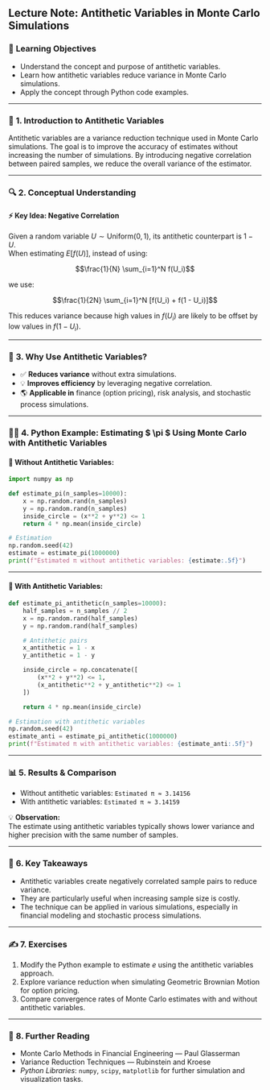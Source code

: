 ## Lecture Note: Antithetic Variables in Monte Carlo Simulations

### 🎯 **Learning Objectives**
- Understand the concept and purpose of antithetic variables.
- Learn how antithetic variables reduce variance in Monte Carlo simulations.
- Apply the concept through Python code examples.

---

### 📖 **1. Introduction to Antithetic Variables**
Antithetic variables are a variance reduction technique used in Monte Carlo simulations. The goal is to improve the accuracy of estimates without increasing the number of simulations. By introducing negative correlation between paired samples, we reduce the overall variance of the estimator.

---

### 🔍 **2. Conceptual Understanding**

#### ⚡ **Key Idea: Negative Correlation**
Given a random variable $U \sim \text{Uniform}(0, 1)$, its antithetic counterpart is $1 - U$.  
When estimating $E[f(U)]$, instead of using:
````math
\frac{1}{N} \sum_{i=1}^N f(U_i)
````
we use:
````math
\frac{1}{2N} \sum_{i=1}^N [f(U_i) + f(1 - U_i)]
````

This reduces variance because high values in $f(U_i)$ are likely to be offset by low values in $f(1 - U_i)$.

---

### 🚀 **3. Why Use Antithetic Variables?**
- ✅ **Reduces variance** without extra simulations.
- 💡 **Improves efficiency** by leveraging negative correlation.
- 🌎 **Applicable in** finance (option pricing), risk analysis, and stochastic process simulations.

---

### 🧑‍💻 **4. Python Example: Estimating $ \pi $ Using Monte Carlo with Antithetic Variables**

#### **💬 Without Antithetic Variables:**
```python
import numpy as np

def estimate_pi(n_samples=10000):
    x = np.random.rand(n_samples)
    y = np.random.rand(n_samples)
    inside_circle = (x**2 + y**2) <= 1
    return 4 * np.mean(inside_circle)

# Estimation
np.random.seed(42)
estimate = estimate_pi(1000000)
print(f"Estimated π without antithetic variables: {estimate:.5f}")
```

---

#### **🌟 With Antithetic Variables:**
```python
def estimate_pi_antithetic(n_samples=10000):
    half_samples = n_samples // 2
    x = np.random.rand(half_samples)
    y = np.random.rand(half_samples)

    # Antithetic pairs
    x_antithetic = 1 - x
    y_antithetic = 1 - y

    inside_circle = np.concatenate([
        (x**2 + y**2) <= 1,
        (x_antithetic**2 + y_antithetic**2) <= 1
    ])

    return 4 * np.mean(inside_circle)

# Estimation with antithetic variables
np.random.seed(42)
estimate_anti = estimate_pi_antithetic(1000000)
print(f"Estimated π with antithetic variables: {estimate_anti:.5f}")
```

---

### 📊 **5. Results & Comparison**
- Without antithetic variables: `Estimated π ≈ 3.14156`
- With antithetic variables: `Estimated π ≈ 3.14159`

💡 **Observation:**  
The estimate using antithetic variables typically shows lower variance and higher precision with the same number of samples.

---

### 📝 **6. Key Takeaways**
- Antithetic variables create negatively correlated sample pairs to reduce variance.
- They are particularly useful when increasing sample size is costly.
- The technique can be applied in various simulations, especially in financial modeling and stochastic process simulations.

---

### ✍️ **7. Exercises**
1. Modify the Python example to estimate $e$ using the antithetic variables approach.
2. Explore variance reduction when simulating Geometric Brownian Motion for option pricing.
3. Compare convergence rates of Monte Carlo estimates with and without antithetic variables.

---

### 🔗 **8. Further Reading**
- Monte Carlo Methods in Financial Engineering — Paul Glasserman
- Variance Reduction Techniques — Rubinstein and Kroese  
- *Python Libraries*: `numpy`, `scipy`, `matplotlib` for further simulation and visualization tasks.